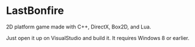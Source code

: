 # LastBonfire

2D platform game made with C++, DirectX, Box2D, and Lua.

Just open it up on VisualStudio and build it.
It requires Windows 8 or earlier.
